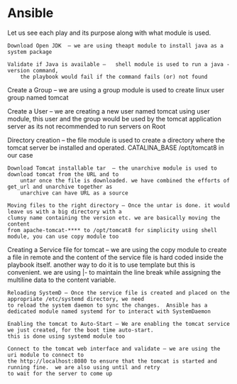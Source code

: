 # Ansible
Let us see each play and its purpose along with what module is used.

    Download Open JDK  – we are using theapt module to install java as a system package
    
    Validate if Java is available –   shell module is used to run a java -version command, 
        the playbook would fail if the command fails (or) not found
   
   Create a Group – we are using a group module is used to create linux user group named tomcat
   
   Create a User – we are creating a new user named tomcat using user module, this user and the 
        group would be used by the tomcat application server as its not recommended to run servers on Root
   
   Directory creation  – the file module is used to create a directory where the tomcat server be installed 
        and operated. CATALINA_BASE /opt/tomcat8 in our case
    
    Download Tomcat installable tar  – the unarchive module is used to download tomcat from the URL and to 
        untar once the file is downloaded. we have combined the efforts of get_url and unarchive together as 
        unarchive can have URL as a source
    
    Moving files to the right directory – Once the untar is done. it would leave us with a big directory with a 
    clumsy name containing the version etc. we are basically moving the content 
    from apache-tomcat-**** to /opt/tomcat8 for simplicity using shell module, you can use copy module too
   
   Creating a Service file for tomcat – we are using the copy module to create a file in remote and the content 
    of the service file is hard coded inside the playbook itself. another way to do it is to use template but this 
    is convenient. we are using |- to maintain the line break while assigning the multiline data to the content variable.
    
    Reloading SystemD – Once the service file is created and placed on the appropriate /etc/systemd directory, we need 
    to reload the system daemon to sync the changes.  Ansible has a dedicated module named systemd for to interact with SystemDaemon
    
    Enabling the tomcat to Auto-Start – We are enabling the tomcat service we just created, for the boot time auto-start. 
    this is done using systemd module too
    
    Connect to the tomcat web interface and validate – we are using the uri module to connect to 
    the http://localhost:8080 to ensure that the tomcat is started and running fine.  we are also using until and retry 
    to wait for the server to come up
